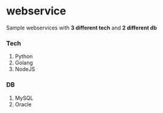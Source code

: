# webservice

Sample webservices with **3 different tech** and **2 different db**

### Tech
1. Python
2. Golang
3. NodeJS

### DB
1. MySQL
2. Oracle
